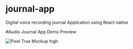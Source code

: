 # journal-app
Digital voice recording journal Application using React native

#Audio Journal App Demo Preview

![Pixel True Mockup high](https://github.com/luckycungwa/journal-app/assets/36919645/6f0d06ec-f968-4b05-b97d-c484d2ff347f)

